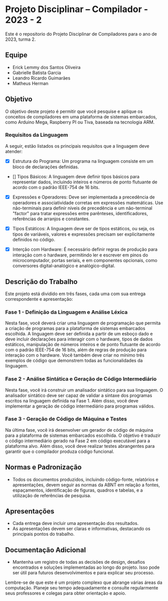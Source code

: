 # Projeto Disciplinar – Compilador - 2023 - 2

Este é o repositorio do Projeto Disciplinar de Compiladores para o ano de 2023, turma 2.

## Equipe

- Erick Lemmy dos Santos Oliveira
- Gabrielle Batista Garcia
- Leandro Ricardo Guimarães
- Matheus Herman

## Objetivo

O objetivo deste projeto é permitir que você pesquise e aplique os conceitos de compiladores em uma plataforma de sistemas embarcados, como Arduino Mega, Raspberry PI ou Tiva, baseada na tecnologia ARM. 

### Requisitos da Linguagem

A seguir, estão listados os principais requisitos que a linguagem deve atender:

- [x] Estrutura do Programa: Um programa na linguagem consiste em um bloco de declarações definidas.

- [] Tipos Básicos: A linguagem deve definir tipos básicos para representar dados, incluindo inteiros e números de ponto flutuante de acordo com o padrão IEEE-754 de 16 bits.

- [x] Expressões e Operadores: Deve ser implementada a precedência de operadores e associatividade corretas em expressões matemáticas. Use não-terminais para definir níveis de precedência e um não-terminal "factor" para tratar expressões entre parênteses, identificadores, referências de arranjos e constantes.

- [x] Tipos Estáticos: A linguagem deve ser de tipos estáticos, ou seja, os tipos de variáveis, valores e expressões precisam ser explicitamente definidos no código.

- [x] Interção com Hardware: É necessário definir regras de produção para interação com o hardware, permitindo ler e escrever em pinos do microcomputador, portas seriais, e em componentes opcionais, como conversores digital-analógico e analógico-digital.

## Descrição do Trabalho

Este projeto está dividido em três fases, cada uma com sua entrega correspondente e apresentação:

### Fase 1 - Definição da Linguagem e Análise Léxica

Nesta fase, você deverá criar uma linguagem de programação que permita a criação de programas para a plataforma de sistemas embarcados escolhida. A linguagem deve ser definida a partir de um esboço dado e deve incluir declarações para interagir com o hardware, tipos de dados estáticos, manipulação de números inteiros e de ponto flutuante de acordo com o padrão IEEE-754 de 16 bits, além de regras de produção para interação com o hardware. Você também deve criar no mínimo três exemplos de código que demonstrem todas as funcionalidades da linguagem.

### Fase 2 - Análise Sintática e Geração de Código Intermediário

Nesta fase, você irá construir um analisador sintático para sua linguagem. O analisador sintático deve ser capaz de validar a sintaxe dos programas escritos na linguagem definida na Fase 1. Além disso, você deve implementar a geração de código intermediário para programas válidos.

### Fase 3 - Geração de Código de Máquina e Testes

Na última fase, você irá desenvolver um gerador de código de máquina para a plataforma de sistemas embarcados escolhida. O objetivo é traduzir o código intermediário gerado na Fase 2 em código executável para a plataforma alvo. Além disso, você deve realizar testes abrangentes para garantir que o compilador produza código funcional.

## Normas e Padronização

- Todos os documentos produzidos, incluindo código-fonte, relatórios e apresentações, devem seguir as normas da ABNT em relação a fontes, espaçamentos, identificação de figuras, quadros e tabelas, e a utilização de referências de pesquisa.

## Apresentações

- Cada entrega deve incluir uma apresentação dos resultados.
- As apresentações devem ser claras e informativas, destacando os principais pontos do trabalho.

## Documentação Adicional

- Mantenha um registro de todas as decisões de design, desafios encontrados e soluções implementadas ao longo do projeto. Isso pode ser útil para futuros desenvolvimentos e para explicar seu processo.

Lembre-se de que este é um projeto complexo que abrange várias áreas da computação. Planeje seu tempo adequadamente e consulte regularmente seus professores e colegas para obter orientação e apoio.
